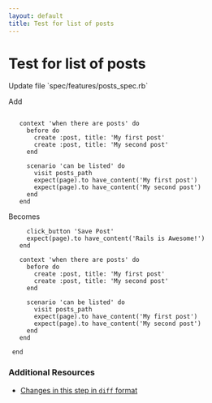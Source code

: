 ```yaml
---
layout: default
title: Test for list of posts
---
```


<h1 id="main">Test for list of posts</h1>
Update file `spec/features/posts_spec.rb`

Add
<pre><code>&nbsp;
   context &#39;when there are posts&#39; do
     before do
       create :post, title: &#39;My first post&#39;
       create :post, title: &#39;My second post&#39;
     end
&nbsp;
     scenario &#39;can be listed&#39; do
       visit posts_path
       expect(page).to have_content(&#39;My first post&#39;)
       expect(page).to have_content(&#39;My second post&#39;)
     end
   end</code></pre>


Becomes
<pre><code>     click_button &#39;Save Post&#39;
     expect(page).to have_content(&#39;Rails is Awesome!&#39;)
   end
&nbsp;
   context &#39;when there are posts&#39; do
     before do
       create :post, title: &#39;My first post&#39;
       create :post, title: &#39;My second post&#39;
     end
&nbsp;
     scenario &#39;can be listed&#39; do
       visit posts_path
       expect(page).to have_content(&#39;My first post&#39;)
       expect(page).to have_content(&#39;My second post&#39;)
     end
   end
&nbsp;
 end
</code></pre>



### Additional Resources

* [Changes in this step in `diff` format](https://github.com/software-academy/rails_getting_started_bdd/commit/98ececf6ef7c76a30fcc6cdde28dd0ef0cef89e2)

